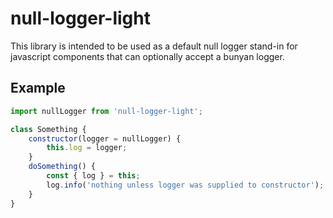 # null-logger-light

This library is intended to be used as a default null logger stand-in for javascript
components that can optionally accept a bunyan logger.

## Example

```javascript
import nullLogger from 'null-logger-light';

class Something {
	constructor(logger = nullLogger) {
		this.log = logger;
	}
	doSomething() {
		const { log } = this;
		log.info('nothing unless logger was supplied to constructor');
	}
}
```
